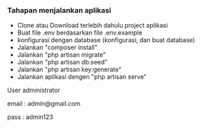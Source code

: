 <h3>Tahapan menjalankan aplikasi</h3>
<ul>
    <li>Clone atau Download terlebih dahulu project aplikasi</li>
    <li>Buat file .env berdasarkan file .env.example</li>
    <li>konfigurasi dengan database (konfigurasi, dan buat database)</li>
    <li>Jalankan "composer install"</li>
    <li>Jalankan "php artisan migrate"</li>
    <li>Jalankan "php artisan db:seed"</li>
    <li>Jalankan "php artisan key:generate"</li>
    <li>Jalankan aplikasi dengen "php artisan serve"</li>
</ul>

<p>User administrator</p>
<p>email : admin@gmail.com</p>
<p>pass : admin123</p>
